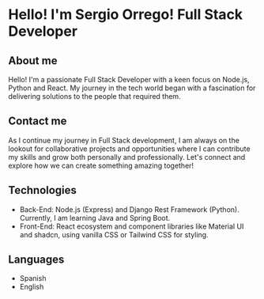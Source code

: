 # Hello! I'm Sergio Orrego! Full Stack Developer

## About me

Hello! I'm a passionate Full Stack Developer with a keen focus on Node.js, Python and React. My journey in the tech world began with a fascination for delivering solutions to the people that required them.

## Contact me

As I continue my journey in Full Stack development, I am always on the lookout for collaborative projects and opportunities where I can contribute my skills and grow both personally and professionally. Let's connect and explore how we can create something amazing together!

## Technologies

- Back-End: Node.js (Express) and Django Rest Framework (Python). Currently, I am learning Java and Spring Boot.
- Front-End: React ecosystem and component libraries like Material UI and shadcn, using vanilla CSS or Tailwind CSS for styling.

## Languages

- Spanish
- English
